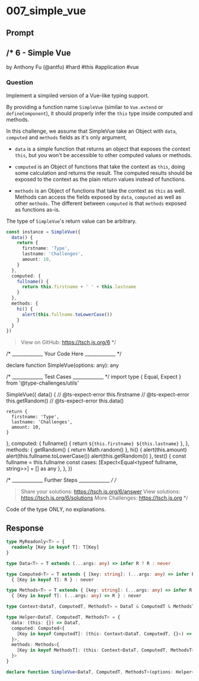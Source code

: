 # 007_simple_vue

## Prompt

/*
  6 - Simple Vue
  -------
  by Anthony Fu (@antfu) #hard #this #application #vue

  ### Question

  Implement a simpiled version of a Vue-like typing support.

  By providing a function name `SimpleVue` (similar to `Vue.extend` or `defineComponent`), it should properly infer the `this` type inside computed and methods.

  In this challenge, we assume that SimpleVue take an Object with `data`, `computed` and `methods` fields as it's only argument,

  - `data` is a simple function that returns an object that exposes the context `this`, but you won't be accessible to other computed values or methods.

  - `computed` is an Object of functions that take the context as `this`, doing some calculation and returns the result. The computed results should be exposed to the context as the plain return values instead of functions.

  - `methods` is an Object of functions that take the context as `this` as well. Methods can access the fields exposed by `data`, `computed` as well as other `methods`. The different between `computed` is that `methods` exposed as functions as-is.

  The type of `SimpleVue`'s return value can be arbitrary.

  ```ts
  const instance = SimpleVue({
    data() {
      return {
        firstname: 'Type',
        lastname: 'Challenges',
        amount: 10,
      }
    },
    computed: {
      fullname() {
        return this.firstname + ' ' + this.lastname
      }
    },
    methods: {
      hi() {
        alert(this.fullname.toLowerCase())
      }
    }
  })
  ```

  > View on GitHub: https://tsch.js.org/6
*/

/* _____________ Your Code Here _____________ */

declare function SimpleVue(options: any): any

/* _____________ Test Cases _____________ */
import type { Equal, Expect } from '@type-challenges/utils'

SimpleVue({
  data() {
    // @ts-expect-error
    this.firstname
    // @ts-expect-error
    this.getRandom()
    // @ts-expect-error
    this.data()

    return {
      firstname: 'Type',
      lastname: 'Challenges',
      amount: 10,
    }
  },
  computed: {
    fullname() {
      return `${this.firstname} ${this.lastname}`
    },
  },
  methods: {
    getRandom() {
      return Math.random()
    },
    hi() {
      alert(this.amount)
      alert(this.fullname.toLowerCase())
      alert(this.getRandom())
    },
    test() {
      const fullname = this.fullname
      const cases: [Expect<Equal<typeof fullname, string>>] = [] as any
    },
  },
})

/* _____________ Further Steps _____________ */
/*
  > Share your solutions: https://tsch.js.org/6/answer
  > View solutions: https://tsch.js.org/6/solutions
  > More Challenges: https://tsch.js.org
*/

Code of the type ONLY, no explanations.

## Response

```typescript
type MyReadonly<T> = {
  readonly [Key in keyof T]: T[Key]
}

type Data<T> = T extends (...args: any) => infer R ? R : never

type Computed<T> = T extends { [key: string]: (...args: any) => infer R } ? 
  { [Key in keyof T]: R } : never

type Methods<T> = T extends { [key: string]: (...args: any) => infer R } ? 
  { [Key in keyof T]: (...args: any) => R } : never

type Context<DataT, ComputedT, MethodsT> = DataT & ComputedT & MethodsT

type Helper<DataT, ComputedT, MethodsT> = {
  data: (this: {}) => DataT,
  computed: Computed<{
    [Key in keyof ComputedT]: (this: Context<DataT, ComputedT, {}>) => ReturnType<ComputedT[Key]>
  }>,
  methods: Methods<{
    [Key in keyof MethodsT]: (this: Context<DataT, ComputedT, MethodsT>) => ReturnType<MethodsT[Key]>
  }>
}

declare function SimpleVue<DataT, ComputedT, MethodsT>(options: Helper<DataT, ComputedT, MethodsT>): any
```


